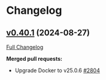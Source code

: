 # Changelog

## [v0.40.1](https://github.com/aws-observability/aws-otel-collector/tree/v0.40.1) (2024-08-27)

[Full Changelog](https://github.com/aws-observability/aws-otel-collector/compare/v0.40.0...v0.40.1)

**Merged pull requests:**

- Upgrade Docker to v25.0.6 [#2804](https://github.com/aws-observability/aws-otel-collector/pull/2804)